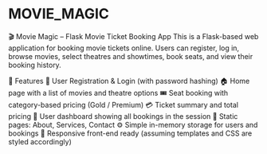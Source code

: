 # MOVIE_MAGIC
🎬 Movie Magic – Flask Movie Ticket Booking App This is a Flask-based web application for booking movie tickets online. Users can register, log in, browse movies, select theatres and showtimes, book seats, and view their booking history.

🚀 Features 
🔐 User Registration & Login (with password hashing)
🏠 Home page with a list of movies and theatre options
🎟️ Seat booking with category-based pricing (Gold / Premium) 
💳 Ticket summary and total pricing 
📒 User dashboard showing all bookings in the session 
📃 Static pages: About, Services, Contact 
⚙️ Simple in-memory storage for users and bookings
📱 Responsive front-end ready (assuming templates and CSS are styled accordingly)
